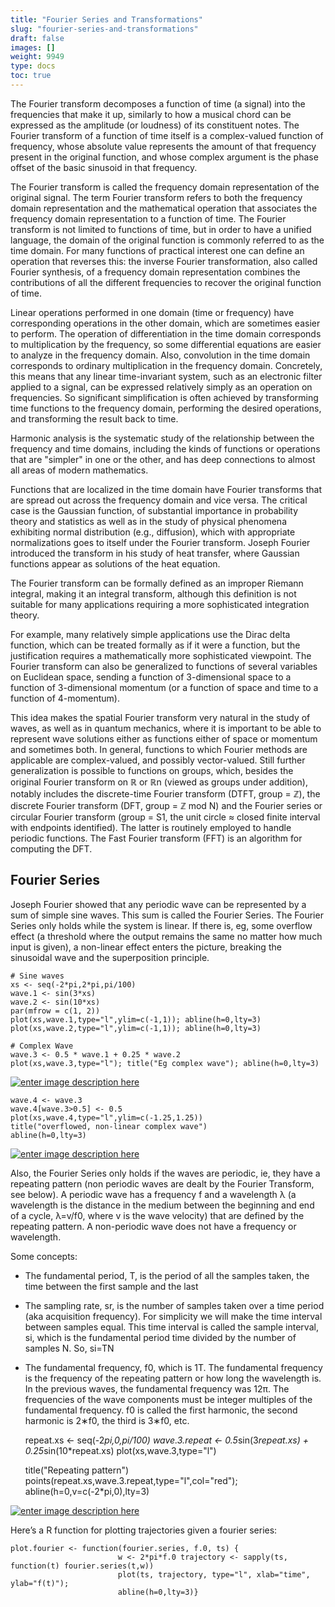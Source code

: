 ```yaml
---
title: "Fourier Series and Transformations"
slug: "fourier-series-and-transformations"
draft: false
images: []
weight: 9949
type: docs
toc: true
---
```


The Fourier transform decomposes a function of time (a signal) into the frequencies that make it up, similarly to how a musical chord can be expressed as the amplitude (or loudness) of its constituent notes. The Fourier transform of a function of time itself is a complex-valued function of frequency, whose absolute value represents the amount of that frequency present in the original function, and whose complex argument is the phase offset of the basic sinusoid in that frequency. 

The Fourier transform is called the frequency domain representation of the original signal. The term Fourier transform refers to both the frequency domain representation and the mathematical operation that associates the frequency domain representation to a function of time. The Fourier transform is not limited to functions of time, but in order to have a unified language, the domain of the original function is commonly referred to as the time domain. For many functions of practical interest one can define an operation that reverses this: the inverse Fourier transformation, also called Fourier synthesis, of a frequency domain representation combines the contributions of all the different frequencies to recover the original function of time.

Linear operations performed in one domain (time or frequency) have corresponding operations in the other domain, which are sometimes easier to perform. The operation of differentiation in the time domain corresponds to multiplication by the frequency, so some differential equations are easier to analyze in the frequency domain. Also, convolution in the time domain corresponds to ordinary multiplication in the frequency domain. Concretely, this means that any linear time-invariant system, such as an electronic filter applied to a signal, can be expressed relatively simply as an operation on frequencies. So significant simplification is often achieved by transforming time functions to the frequency domain, performing the desired operations, and transforming the result back to time. 

Harmonic analysis is the systematic study of the relationship between the frequency and time domains, including the kinds of functions or operations that are "simpler" in one or the other, and has deep connections to almost all areas of modern mathematics.

Functions that are localized in the time domain have Fourier transforms that are spread out across the frequency domain and vice versa. The critical case is the Gaussian function, of substantial importance in probability theory and statistics as well as in the study of physical phenomena exhibiting normal distribution (e.g., diffusion), which with appropriate normalizations goes to itself under the Fourier transform. Joseph Fourier introduced the transform in his study of heat transfer, where Gaussian functions appear as solutions of the heat equation.

The Fourier transform can be formally defined as an improper Riemann integral, making it an integral transform, although this definition is not suitable for many applications requiring a more sophisticated integration theory. 

For example, many relatively simple applications use the Dirac delta function, which can be treated formally as if it were a function, but the justification requires a mathematically more sophisticated viewpoint. The Fourier transform can also be generalized to functions of several variables on Euclidean space, sending a function of 3-dimensional space to a function of 3-dimensional momentum (or a function of space and time to a function of 4-momentum). 

This idea makes the spatial Fourier transform very natural in the study of waves, as well as in quantum mechanics, where it is important to be able to represent wave solutions either as functions either of space or momentum and sometimes both. In general, functions to which Fourier methods are applicable are complex-valued, and possibly vector-valued. Still further generalization is possible to functions on groups, which, besides the original Fourier transform on ℝ or ℝn (viewed as groups under addition), notably includes the discrete-time Fourier transform (DTFT, group = ℤ), the discrete Fourier transform (DFT, group = ℤ mod N) and the Fourier series or circular Fourier transform (group = S1, the unit circle ≈ closed finite interval with endpoints identified). The latter is routinely employed to handle periodic functions. The Fast Fourier transform (FFT) is an algorithm for computing the DFT.

## Fourier Series
Joseph Fourier showed that any periodic wave can be represented by a sum of simple sine waves. This sum is called the Fourier Series. The Fourier Series only holds while the system is linear. If there is, eg, some overflow effect (a threshold where the output remains the same no matter how much input is given), a non-linear effect enters the picture, breaking the sinusoidal wave and the superposition principle.


    # Sine waves
    xs <- seq(-2*pi,2*pi,pi/100)
    wave.1 <- sin(3*xs)
    wave.2 <- sin(10*xs)
    par(mfrow = c(1, 2))
    plot(xs,wave.1,type="l",ylim=c(-1,1)); abline(h=0,lty=3)
    plot(xs,wave.2,type="l",ylim=c(-1,1)); abline(h=0,lty=3)
    
    # Complex Wave
    wave.3 <- 0.5 * wave.1 + 0.25 * wave.2
    plot(xs,wave.3,type="l"); title("Eg complex wave"); abline(h=0,lty=3)

[![enter image description here][1]][1]

    wave.4 <- wave.3
    wave.4[wave.3>0.5] <- 0.5
    plot(xs,wave.4,type="l",ylim=c(-1.25,1.25))
    title("overflowed, non-linear complex wave")
    abline(h=0,lty=3)

[![enter image description here][2]][2]

Also, the Fourier Series only holds if the waves are periodic, ie, they have a repeating pattern (non periodic waves are dealt by the Fourier Transform, see below). A periodic wave has a frequency f and a wavelength λ (a wavelength is the distance in the medium between the beginning and end of a cycle, λ=v/f0, where v is the wave velocity) that are defined by the repeating pattern. A non-periodic wave does not have a frequency or wavelength.

Some concepts:

 - The fundamental period, T, is the period of all the samples taken, the time between the first sample and the last
 - The sampling rate, sr, is the number of samples taken over a time period (aka acquisition frequency). For simplicity we will make the time interval between samples equal. This time interval is called the sample interval, si, which is the fundamental period time divided by the number of samples N. So, si=TN
 - The fundamental frequency, f0, which is 1T. The fundamental frequency is the frequency of the repeating pattern or how long the wavelength is. In the previous waves, the fundamental frequency was 12π. The frequencies of the wave components must be integer multiples of the fundamental frequency. f0 is called the first harmonic, the second harmonic is 2∗f0, the third is 3∗f0, etc.



    repeat.xs     <- seq(-2*pi,0,pi/100)
    wave.3.repeat <- 0.5*sin(3*repeat.xs) + 0.25*sin(10*repeat.xs)
    plot(xs,wave.3,type="l")
    
    title("Repeating pattern")
    points(repeat.xs,wave.3.repeat,type="l",col="red"); 
    abline(h=0,v=c(-2*pi,0),lty=3)

[![enter image description here][3]][3]

Here’s a R function for plotting trajectories given a fourier series:


    plot.fourier <- function(fourier.series, f.0, ts) { 
                            w <- 2*pi*f.0 trajectory <- sapply(ts, function(t) fourier.series(t,w)) 
                            plot(ts, trajectory, type="l", xlab="time", ylab="f(t)"); 
                            abline(h=0,lty=3)}

  [1]: http://i.stack.imgur.com/3RhtI.jpg
  [2]: http://i.stack.imgur.com/5lljo.jpg
  [3]: http://i.stack.imgur.com/BDauN.jpg

